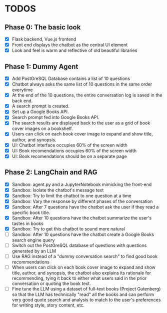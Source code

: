 # TODOS

## Phase 0: The basic look

 - [x] Flask backend, Vue.js frontend
 - [x] Front end displays the chatbot as the central UI element
 - [x] Look and feel is warm and reflective of old beautiful libraries

## Phase 1: Dummy Agent

 - [x] Add PostGreSQL Database contains a list of 10 questions
 - [x] Chatbot always asks the same list of 10 questions in the same order everytime
 - [x] At the end of the 10 questions, the entire conversation log is saved in the back end.
 - [x] A search prompt is created.
 - [x] Set up a Google Books API.
 - [x] Search prompt fed into Google Books API. 
 - [x] The search results are displayed back to the user as a grid of book cover images on a bookshelf.
 - [x] Users can click on each book cover image to expand and show title, author, and synopsis.
 - [x] UI: Chatbot interface occupies 60% of the screen width
 - [x] UI: Book recomendations occupies 60% of the screen width
 - [x] UI: Book recomendations should be on a separate page

## Phase 2: LangChain and RAG

 - [x] Sandbox: agent.py and a JupyterNotebook mimicking the front-end
 - [x] Sandbox: Isolate the chatbot's message text
 - [x] Sandbox: Try to limit the chatbot to one question at a time
 - [x] Sandbox: Vary the response by different phases of the conversation
 - [x] Sandbox: After 7 questions have the chatbot ask the user if they read a specific book title.
 - [x] Sandbox: After 10 questions have the chatbot summarize the user's tastes in books
 - [x] Sandbox: Try to get this chatbot to sound more natural
 - [ ] Sandbox: After 10 questions have the chatbot create a Google Books search engine query
 - [ ] Switch out the PostGreSQL database of questions with questions generated by an LLM
 - [ ] Use RAG instead of a "dummy conversation search" to find good book recommendations
 - [ ] When users can click on each book cover image to expand and show title, author, and synopsis, the chatbot also explains its rationale for recommending, tying it back to either what users said in the prior conversation or quoting the book text.
 - [ ] Fine tune the LLM using a dataset of full-text books (Project Gutenberg) so that the LLM has technically "read" all the books and can perform very good quote search and analysis to match to the user's preferences for writing style, story content, etc.